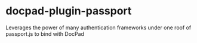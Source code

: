 docpad-plugin-passport
======================

Leverages the power of many authentication frameworks under one roof of passport.js to bind with DocPad